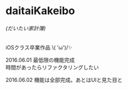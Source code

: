 # daitaiKakeibo
###### (だいたい家計簿)
iOSクラス卒業作品 \\( 'ω')/✨

2016.06.01 最低限の機能完成  
時間があったらリファクタリングしたい  
  
2016.06.02 機能は全部完成。あとはUIと見た目と
